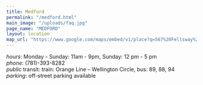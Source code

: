 ```yaml
---
title: Medford
permalink: "/medford.html"
main_image: "/uploads/faq.jpg"
page_name: "MEDFORD"
layout: location
map_url: "https://www.google.com/maps/embed/v1/place?q=567%20Fellsway%20Medford%2C%20MA%2002155%20(781)%20393-8282&key=AIzaSyByok5-JLiYZzpwESlPJ7kcTqJeu4aT1TY"
---
```


*hours*: Monday - Sunday: 11am - 9pm, Sunday: 12 pm - 5 pm  
*phone*: (781)-393-8282  
*public* transit: train: Orange Line – Wellington Circle, bus: 89, 88, 94  
*parking*: off-street parking available
